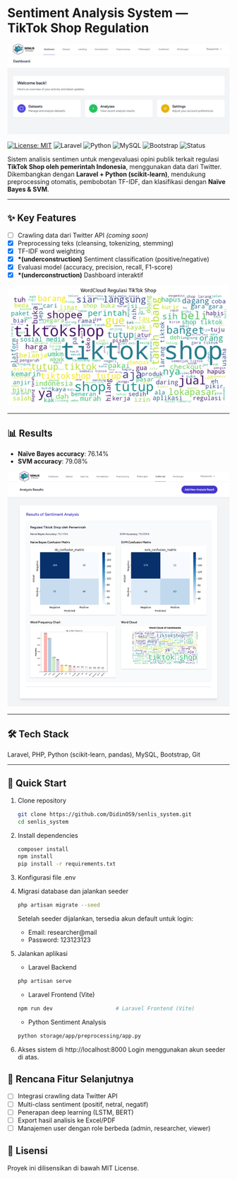 # Sentiment Analysis System — TikTok Shop Regulation  

![Dashboard Preview](docs/images/dashboard.jpg)  

[![License: MIT](https://img.shields.io/badge/License-MIT-blue.svg)](LICENSE) ![Laravel](https://img.shields.io/badge/Laravel-10.x-red?logo=laravel) ![Python](https://img.shields.io/badge/Python-3.10+-yellow?logo=python) ![MySQL](https://img.shields.io/badge/MySQL-8.0-blue?logo=mysql) ![Bootstrap](https://img.shields.io/badge/Bootstrap-5-purple?logo=bootstrap) ![Status](https://img.shields.io/badge/status-under%20construction-orange)  

Sistem analisis sentimen untuk mengevaluasi opini publik terkait regulasi **TikTok Shop oleh pemerintah Indonesia**, menggunakan data dari Twitter.  
Dikembangkan dengan **Laravel + Python (scikit-learn)**, mendukung preprocessing otomatis, pembobotan TF-IDF, dan klasifikasi dengan **Naïve Bayes & SVM**.  

---

## ✨ Key Features  
- [ ] Crawling data dari Twitter API *(coming soon)*  
- [x] Preprocessing teks (cleansing, tokenizing, stemming)  
- [x] TF-IDF word weighting  
- [x] __*(underconstruction)__ Sentiment classification (positive/negative)  
- [x] Evaluasi model (accuracy, precision, recall, F1-score)  
- [x] __*(underconstruction)__ Dashboard interaktif  

![Word Cloud Example](docs/images/wordcloud.png)  

---

## 📊 Results  
- **Naïve Bayes accuracy**: 76.14%  
- **SVM accuracy**: 79.08%  

![Confusion Matrix](docs/images/result.png)  

---

## 🛠️ Tech Stack  
Laravel, PHP, Python (scikit-learn, pandas), MySQL, Bootstrap, Git  

---

## 🚀 Quick Start
1. Clone repository
    ```bash
    git clone https://github.com/DidinOS9/senlis_system.git
    cd senlis_system
    ```
2. Install dependencies

    ```bash
    composer install
    npm install
    pip install -r requirements.txt
    ```
4. Konfigurasi file .env
5. Migrasi database dan jalankan seeder
   
    ```bash
    php artisan migrate --seed
    ```
    Setelah seeder dijalankan, tersedia akun default untuk login:
    - Email: researcher@mail
    - Password: 123123123

5. Jalankan aplikasi
   - Laravel Backend
    ```bash
    php artisan serve
    ```
    - Laravel Frontend (Vite)
      
    ```bash
    npm run dev                    # Laravel Frontend (Vite)
    ```
    - Python Sentiment Analysis
   
    ```bash
    python storage/app/preprocessing/app.py 
    ```
6. Akses sistem di http://localhost:8000
   Login menggunakan akun seeder di atas.

## 📌 Rencana Fitur Selanjutnya
 - [ ] Integrasi crawling data Twitter API
 - [ ] Multi-class sentiment (positif, netral, negatif)
 - [ ] Penerapan deep learning (LSTM, BERT)
 - [ ] Export hasil analisis ke Excel/PDF
 - [ ] Manajemen user dengan role berbeda (admin, researcher, viewer)

## 📄 Lisensi
 Proyek ini dilisensikan di bawah MIT License.

